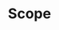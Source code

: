 ---
title: Scope
template: lesson
draft: false
slug: /courses/Functions-and-Scope/scope
course: Functions-and-Scope
tags:
  - Scope
  - JS Fundamentals
  - Function and Block Scope
description: 'In the previous section we learned about the dynamic context feature of
JavaScript functions. Today we will explore the static _scope_ and the
differences of scope vs context. We will demonstrate how scope _work_ directly
by exploring some of the lesser known gotchas in JavaScript like "hoisting".'
exerciseLinks: https://codepen.io/WayfairFrontend/pen/707d276016825e164808a5dcc9f022c4?editors=0010
timeToCompletion: ~1 hour
videoLinks: 
  - https://www.youtube.com/embed/sjyJBL5fkp8
preReadQuizLink: https://docs.google.com/forms/d/e/1FAIpQLSeM4X1hctc26jxQr9-5gT3a9WOHpLy_6I2CymoUg1uGz4hOCw/viewform
readingLinks: 
  - link: https://hackernoon.com/understanding-javascript-scope-1d4a74adcdf5
    description: Scope is a powerful concept in JS - let's deepen our understanding.
    title: Understanding JavaScript Scope
---     